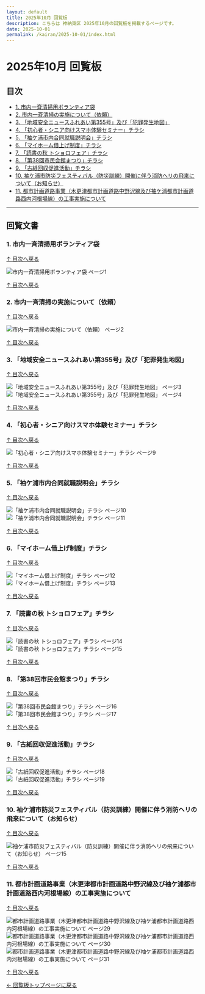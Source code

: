 ```yaml
---
layout: default
title: 2025年10月 回覧板
description: こちらは 神納東区 2025年10月の回覧板を掲載するページです。
date: 2025-10-01
permalink: /kairan/2025-10-01/index.html
---
```


  <main>
    <h1>2025年10月 回覧板</h1>
    <a id="top"></a>
    <h2>目次</h2>
     <ul>
      <li><a href="#item1">1. 市内一斉清掃用ボランティア袋</a></li>      <li><a href="#item2">2. 市内一斉清掃の実施について（依頼）</a></li>      <li><a href="#item3">3. 「地域安全ニュースふれあい第355号」及び「犯罪発生地図」</a></li>      <li><a href="#item4">4. 「初心者・シニア向けスマホ体験セミナー」チラシ</a></li>      <li><a href="#item5">5. 「袖ケ浦市内合同就職説明会」チラシ</a></li>      <li><a href="#item6">6. 「マイホーム借上げ制度」チラシ</a></li>      <li><a href="#item7">7. 「読書の秋 トショロフェア」チラシ</a></li>      <li><a href="#item8">8. 「第38回市民会館まつり」チラシ</a></li>      <li><a href="#item9">9. 「古紙回収促進活動」チラシ</a></li>      <li><a href="#item10">10. 袖ケ浦市防災フェスティバル（防災訓練）開催に伴う消防ヘリの飛来について（お知らせ）</a></li>      <li><a href="#item11">11. 都市計画道路事業（木更津都市計画道路中野沢線及び袖ケ浦都市計画道路西内河根場線）の工事実施について</a></li>
     </ul>
    <hr>
<h2>回覧文書</h2>
<h3 id="item1">1. 市内一斉清掃用ボランティア袋</h3>
<p class="back-to-top"><a href="#top">↑ 目次へ戻る</a></p>
<div class="thumbnail-container">
  <div class="thumbnail">
    <img src="{{ '/kairan/2025-10-01/images/202510_43159_page_001-small.jpg' | relative_url }}" alt="市内一斉清掃用ボランティア袋 ページ1" data-medium-src="{{ '/kairan/2025-10-01/images/202510_43159_page_001-medium.jpg' | relative_url }}" data-large-src="{{ '/kairan/2025-10-01/images/202510_43159_page_001-large.jpg' | relative_url }}">
  </div>
</div>
<p class="back-to-top"><a href="#top">↑ 目次へ戻る</a></p>

<h3 id="item2">2. 市内一斉清掃の実施について（依頼）</h3>
<p class="back-to-top"><a href="#top">↑ 目次へ戻る</a></p>
<div class="thumbnail-container">
  <div class="thumbnail">
    <img src="{{ '/kairan/2025-10-01/images/202510_43159_page_002-small.jpg' | relative_url }}" alt="市内一斉清掃の実施について（依頼） ページ2" data-medium-src="{{ '/kairan/2025-10-01/images/202510_43159_page_002-medium.jpg' | relative_url }}" data-large-src="{{ '/kairan/2025-10-01/images/202510_43159_page_002-large.jpg' | relative_url }}">
  </div>
</div>
<p class="back-to-top"><a href="#top">↑ 目次へ戻る</a></p>

<h3 id="item3">3. 「地域安全ニュースふれあい第355号」及び「犯罪発生地図」</h3>
<p class="back-to-top"><a href="#top">↑ 目次へ戻る</a></p>
<div class="thumbnail-container">
  <div class="thumbnail">
    <img src="{{ '/kairan/2025-10-01/images/202510_43159_page_003-small.jpg' | relative_url }}" alt="「地域安全ニュースふれあい第355号」及び「犯罪発生地図」 ページ3" data-medium-src="{{ '/kairan/2025-10-01/images/202510_43159_page_003-medium.jpg' | relative_url }}" data-large-src="{{ '/kairan/2025-10-01/images/202510_43159_page_003-large.jpg' | relative_url }}">
  </div>
  <div class="thumbnail">
    <img src="{{ '/kairan/2025-10-01/images/202510_43159_page_004-small.jpg' | relative_url }}" alt="「地域安全ニュースふれあい第355号」及び「犯罪発生地図」 ページ4" data-medium-src="{{ '/kairan/2025-10-01/images/202510_43159_page_004-medium.jpg' | relative_url }}" data-large-src="{{ '/kairan/2025-10-01/images/202510_43159_page_004-large.jpg' | relative_url }}">
  </div>
</div>
<p class="back-to-top"><a href="#top">↑ 目次へ戻る</a></p>

<h3 id="item4">4. 「初心者・シニア向けスマホ体験セミナー」チラシ</h3>
<p class="back-to-top"><a href="#top">↑ 目次へ戻る</a></p>
<div class="thumbnail-container">
  <div class="thumbnail">
    <img src="{{ '/kairan/2025-10-01/images/202510_43159_page_009-small.jpg' | relative_url }}" alt="「初心者・シニア向けスマホ体験セミナー」チラシ ページ9" data-medium-src="{{ '/kairan/2025-10-01/images/202510_43159_page_009-medium.jpg' | relative_url }}" data-large-src="{{ '/kairan/2025-10-01/images/202510_43159_page_009-large.jpg' | relative_url }}">
  </div>
</div>
<p class="back-to-top"><a href="#top">↑ 目次へ戻る</a></p>

<h3 id="item5">5. 「袖ケ浦市内合同就職説明会」チラシ</h3>
<p class="back-to-top"><a href="#top">↑ 目次へ戻る</a></p>
<div class="thumbnail-container">
  <div class="thumbnail">
    <img src="{{ '/kairan/2025-10-01/images/202510_43159_page_010-small.jpg' | relative_url }}" alt="「袖ケ浦市内合同就職説明会」チラシ ページ10" data-medium-src="{{ '/kairan/2025-10-01/images/202510_43159_page_010-medium.jpg' | relative_url }}" data-large-src="{{ '/kairan/2025-10-01/images/202510_43159_page_010-large.jpg' | relative_url }}">
  </div>
  <div class="thumbnail">
    <img src="{{ '/kairan/2025-10-01/images/202510_43159_page_011-small.jpg' | relative_url }}" alt="「袖ケ浦市内合同就職説明会」チラシ ページ11" data-medium-src="{{ '/kairan/2025-10-01/images/202510_43159_page_011-medium.jpg' | relative_url }}" data-large-src="{{ '/kairan/2025-10-01/images/202510_43159_page_011-large.jpg' | relative_url }}">
  </div>
</div>
<p class="back-to-top"><a href="#top">↑ 目次へ戻る</a></p>

<h3 id="item6">6. 「マイホーム借上げ制度」チラシ</h3>
<p class="back-to-top"><a href="#top">↑ 目次へ戻る</a></p>
<div class="thumbnail-container">
  <div class="thumbnail">
    <img src="{{ '/kairan/2025-10-01/images/202510_43159_page_012-small.jpg' | relative_url }}" alt="「マイホーム借上げ制度」チラシ ページ12" data-medium-src="{{ '/kairan/2025-10-01/images/202510_43159_page_012-medium.jpg' | relative_url }}" data-large-src="{{ '/kairan/2025-10-01/images/202510_43159_page_012-large.jpg' | relative_url }}">
  </div>
  <div class="thumbnail">
    <img src="{{ '/kairan/2025-10-01/images/202510_43159_page_013-small.jpg' | relative_url }}" alt="「マイホーム借上げ制度」チラシ ページ13" data-medium-src="{{ '/kairan/2025-10-01/images/202510_43159_page_013-medium.jpg' | relative_url }}" data-large-src="{{ '/kairan/2025-10-01/images/202510_43159_page_013-large.jpg' | relative_url }}">
  </div>
</div>
<p class="back-to-top"><a href="#top">↑ 目次へ戻る</a></p>

<h3 id="item7">7. 「読書の秋 トショロフェア」チラシ</h3>
<p class="back-to-top"><a href="#top">↑ 目次へ戻る</a></p>
<div class="thumbnail-container">
  <div class="thumbnail">
    <img src="{{ '/kairan/2025-10-01/images/202510_43159_page_014-small.jpg' | relative_url }}" alt="「読書の秋 トショロフェア」チラシ ページ14" data-medium-src="{{ '/kairan/2025-10-01/images/202510_43159_page_014-medium.jpg' | relative_url }}" data-large-src="{{ '/kairan/2025-10-01/images/202510_43159_page_014-large.jpg' | relative_url }}">
  </div>
  <div class="thumbnail">
    <img src="{{ '/kairan/2025-10-01/images/202510_43159_page_015-small.jpg' | relative_url }}" alt="「読書の秋 トショロフェア」チラシ ページ15" data-medium-src="{{ '/kairan/2025-10-01/images/202510_43159_page_015-medium.jpg' | relative_url }}" data-large-src="{{ '/kairan/2025-10-01/images/202510_43159_page_015-large.jpg' | relative_url }}">
  </div>
</div>
<p class="back-to-top"><a href="#top">↑ 目次へ戻る</a></p>

<h3 id="item8">8. 「第38回市民会館まつり」チラシ</h3>
<p class="back-to-top"><a href="#top">↑ 目次へ戻る</a></p>
<div class="thumbnail-container">
  <div class="thumbnail">
    <img src="{{ '/kairan/2025-10-01/images/202510_43159_page_016-small.jpg' | relative_url }}" alt="「第38回市民会館まつり」チラシ ページ16" data-medium-src="{{ '/kairan/2025-10-01/images/202510_43159_page_016-medium.jpg' | relative_url }}" data-large-src="{{ '/kairan/2025-10-01/images/202510_43159_page_016-large.jpg' | relative_url }}">
  </div>
  <div class="thumbnail">
    <img src="{{ '/kairan/2025-10-01/images/202510_43159_page_017-small.jpg' | relative_url }}" alt="「第38回市民会館まつり」チラシ ページ17" data-medium-src="{{ '/kairan/2025-10-01/images/202510_43159_page_017-medium.jpg' | relative_url }}" data-large-src="{{ '/kairan/2025-10-01/images/202510_43159_page_017-large.jpg' | relative_url }}">
  </div>
</div>
<p class="back-to-top"><a href="#top">↑ 目次へ戻る</a></p>

<h3 id="item9">9. 「古紙回収促進活動」チラシ</h3>
<p class="back-to-top"><a href="#top">↑ 目次へ戻る</a></p>
<div class="thumbnail-container">
  <div class="thumbnail">
    <img src="{{ '/kairan/2025-10-01/images/202510_43159_page_018-small.jpg' | relative_url }}" alt="「古紙回収促進活動」チラシ ページ18" data-medium-src="{{ '/kairan/2025-10-01/images/202510_43159_page_018-medium.jpg' | relative_url }}" data-large-src="{{ '/kairan/2025-10-01/images/202510_43159_page_018-large.jpg' | relative_url }}">
  </div>
  <div class="thumbnail">
    <img src="{{ '/kairan/2025-10-01/images/202510_43159_page_019-small.jpg' | relative_url }}" alt="「古紙回収促進活動」チラシ ページ19" data-medium-src="{{ '/kairan/2025-10-01/images/202510_43159_page_019-medium.jpg' | relative_url }}" data-large-src="{{ '/kairan/2025-10-01/images/202510_43159_page_019-large.jpg' | relative_url }}">
  </div>
</div>
<p class="back-to-top"><a href="#top">↑ 目次へ戻る</a></p>

<h3 id="item10">10. 袖ケ浦市防災フェスティバル（防災訓練）開催に伴う消防ヘリの飛来について（お知らせ）</h3>
<p class="back-to-top"><a href="#top">↑ 目次へ戻る</a></p>
<div class="thumbnail-container">
  <div class="thumbnail">
    <img src="{{ '/kairan/2025-10-01/images/202510_43160_page_015-small.jpg' | relative_url }}" alt="袖ケ浦市防災フェスティバル（防災訓練）開催に伴う消防ヘリの飛来について（お知らせ） ページ15" data-medium-src="{{ '/kairan/2025-10-01/images/202510_43160_page_015-medium.jpg' | relative_url }}" data-large-src="{{ '/kairan/2025-10-01/images/202510_43160_page_015-large.jpg' | relative_url }}">
  </div>
</div>
<p class="back-to-top"><a href="#top">↑ 目次へ戻る</a></p>

<h3 id="item11">11. 都市計画道路事業（木更津都市計画道路中野沢線及び袖ケ浦都市計画道路西内河根場線）の工事実施について</h3>
<p class="back-to-top"><a href="#top">↑ 目次へ戻る</a></p>
<div class="thumbnail-container">
  <div class="thumbnail">
    <img src="{{ '/kairan/2025-10-01/images/202510_43160_page_029-small.jpg' | relative_url }}" alt="都市計画道路事業（木更津都市計画道路中野沢線及び袖ケ浦都市計画道路西内河根場線）の工事実施について ページ29" data-medium-src="{{ '/kairan/2025-10-01/images/202510_43160_page_029-medium.jpg' | relative_url }}" data-large-src="{{ '/kairan/2025-10-01/images/202510_43160_page_029-large.jpg' | relative_url }}">
  </div>
  <div class="thumbnail">
    <img src="{{ '/kairan/2025-10-01/images/202510_43160_page_030-small.jpg' | relative_url }}" alt="都市計画道路事業（木更津都市計画道路中野沢線及び袖ケ浦都市計画道路西内河根場線）の工事実施について ページ30" data-medium-src="{{ '/kairan/2025-10-01/images/202510_43160_page_030-medium.jpg' | relative_url }}" data-large-src="{{ '/kairan/2025-10-01/images/202510_43160_page_030-large.jpg' | relative_url }}">
  </div>
  <div class="thumbnail">
    <img src="{{ '/kairan/2025-10-01/images/202510_43160_page_031-small.jpg' | relative_url }}" alt="都市計画道路事業（木更津都市計画道路中野沢線及び袖ケ浦都市計画道路西内河根場線）の工事実施について ページ31" data-medium-src="{{ '/kairan/2025-10-01/images/202510_43160_page_031-medium.jpg' | relative_url }}" data-large-src="{{ '/kairan/2025-10-01/images/202510_43160_page_031-large.jpg' | relative_url }}">
  </div>
</div>
<p class="back-to-top"><a href="#top">↑ 目次へ戻る</a></p>


  <p><a href="{{ '/kairan/index.html' | relative_url }}">← 回覧板トップページに戻る</a></p>
  </main>

